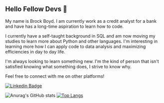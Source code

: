 ## Hello Fellow Devs :wave:

My name is Brock Boyd. I am currently work as a credit analyst for a bank and have has a long-time aspiration to learn how to code.

I currently have a self-taught background in SQL and am now moving my studies to learn more about Python and other languages. I'm interesting in learning more how I
can apply code to data analysis and maximizing efficiencies in day to day life. 

I'm always looking to learn something new. I'm the kind of person that isn't satisfied knowing what something does, I strive to know why.

Feel free to connect with me on other platforms!

<!---
Social Media Images
--->

 [![Linkedin Badge](https://img.shields.io/badge/-LinkedIn-blue?style=flat-square&logo=Linkedin&logoColor=white&link=https://www.linkedin.com/in/venkata-sreeram/)](https://www.linkedin.com/in/brock-boyd-2b0b15143/)

<!---
Statistics
--->

![Anurag's GitHub stats](https://github-readme-stats.vercel.app/api?username=brock-boyd&show_icons=true) [![Top Langs](https://github-readme-stats.vercel.app/api/top-langs/?username=brock-boyd&layout=compact)](https://github.com/anuraghazra/github-readme-stats)


<!---
brock-boyd/brock-boyd is a ✨ special ✨ repository because its `README.md` (this file) appears on your GitHub profile.
You can click the Preview link to take a look at your changes.
--->
